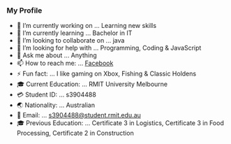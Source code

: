 ### My Profile

- 🔭 I’m currently working on ... Learning new skills
- 🌱 I’m currently learning ... Bachelor in IT
- 👯 I’m looking to collaborate on ... java
- 🤔 I’m looking for help with ... Programming, Coding & JavaScript
- 💬 Ask me about ... Anything
- 📫 How to reach me: ...  [Facebook](https://www.facebook.com/Shad0wMan13)
- ⚡ Fun fact: ... I like gaming on Xbox, Fishing & Classic Holdens
- 🎓 Current Education: ... RMIT University Melbourne
- 💳 Student ID: ... s3904488
- 🌏 Nationality: ... Australian
- 📧 Email: ... s3904488@student.rmit.edu.au
- 🎓 Previous Education: ... Certificate 3 in Logistics, Certificate 3 in Food Processing, Certificate 2 in Construction
